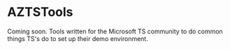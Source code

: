 # AZTSTools
Coming soon.  Tools written for the Microsoft TS community to do common things TS's do to set up their demo environment.
